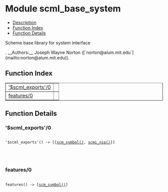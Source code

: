 

# Module scml_base_system #
* [Description](#description)
* [Function Index](#index)
* [Function Details](#functions)


<p>Scheme base library for system interface</p>.
__Authors:__ Joseph Wayne Norton ([`norton@alum.mit.edu`](mailto:norton@alum.mit.edu)).
<a name="index"></a>

## Function Index ##


<table width="100%" border="1" cellspacing="0" cellpadding="2" summary="function index"><tr><td valign="top"><a href="#%24scml_exports-0">'$scml_exports'/0</a></td><td></td></tr><tr><td valign="top"><a href="#features-0">features/0</a></td><td></td></tr></table>


<a name="functions"></a>

## Function Details ##

<a name="%24scml_exports-0"></a>

### '$scml_exports'/0 ###


<pre><code>
'$scml_exports'() -&gt; [{<a href="#type-scm_symbol">scm_symbol()</a>, <a href="#type-scmi_nip">scmi_nip()</a>}]
</code></pre>

<br></br>



<a name="features-0"></a>

### features/0 ###


<pre><code>
features() -&gt; [<a href="#type-scm_symbol">scm_symbol()</a>]
</code></pre>

<br></br>



